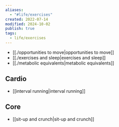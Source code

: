 ```yaml
---
aliases:
  - "#life/exercises"
created: 2022-07-14
modified: 2024-10-02
publish: true
tags:
  - life/exercises
---
```

- [[./opportunities to move|opportunities to move]]
- [[./exercises and sleep|exercises and sleep]]
- [[./metabolic equivalents|metabolic equivalents]]

## Cardio
- [[interval running|interval running]]

## Core
- [[sit-up and crunch|sit-up and crunch]]